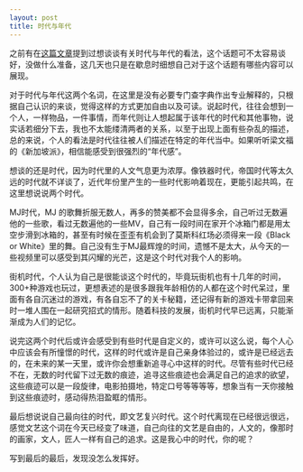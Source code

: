 ```yaml
---
layout: post
title: 时代与年代
---
```

之前有在<a href="http://www.lattespirit.com/2014ndzj/" target="_blank">这篇文章</a>提到过想谈谈有关时代与年代的看法，这个话题可不太容易谈好，没做什么准备，这几天也只是在歇息时细想自己对于这个话题有哪些内容可以展现。

对于时代与年代这两个名词，在这里是没有必要专门查字典作出专业解释的，只根据自己认识的来谈，觉得这样的方式更加自由以及可读。说起时代，往往会想到一个人，一样物品，一件事情，而年代则让人想起属于该年代的时代和其他事物，说实话若细分下去，我也不太能缕清两者的关系，以至于出现上面有些杂乱的描述，总的来说，个人的看法是时代往往被人们描述在特定的年代当中。如果听听梁文福的《新加坡派》，相信能感受到很强烈的“年代感”。

想谈的还是时代，因为时代里的人文气息更为浓厚。像铁器时代，帝国时代等太久远的时代就不详谈了，近代年份里产生的一些时代影响着现在，更能引起共鸣，在这里想说说两个时代。

MJ时代，MJ 的歌舞折服无数人，再多的赞美都不会显得多余，自己听过无数遍他的一些歌，看过无数遍他的一些MV，自己有一段时间在家开个冰箱门都是用太空步滑到冰箱的，甚至有时候在歪歪有机会到了莫斯科红场必须得来一段《Black or White》里的舞。自己没有生于MJ最辉煌的时间，遗憾不是太大，从今天的一些视频里可以感受到其闪耀的光芒，这是这个时代对我个人的影响。

街机时代，个人认为自己是很能谈这个时代的，毕竟玩街机也有十几年的时间，300+种游戏也玩过，更想表述的是很多跟我年龄相仿的人都在这个时代呆过，里面有各自沉迷过的游戏，有各自忘不了的关卡秘籍，还记得有新的游戏卡带拿回来时一堆人围在一起研究招式的情形。随着科技的发展，街机时代早已远离，只能渐渐成为人们的记忆。

说完这两个时代后或许会感受到有些时代是自定义的，或许可以这么说，每个人心中应该会有所憧憬的时代，这样的时代或许是自己亲身体验过的，或许是已经远去的，在未来的某一天里，或许你会想重新追寻心中这样的时代。尽管有些时代已经不在，无数的时代留下过无数的痕迹，追寻这些痕迹也会满足自己的追求的欲望，这些痕迹可以是一段旋律，电影拍摄地，特定口号等等等等，想象当有一天你接触到这些痕迹时，感动得热泪盈眶的情形。

最后想说说自己最向往的时代，即文艺复兴时代。这个时代离现在已经很远很远，感觉文艺这个词在今天已经变了味道，自己向往的文艺是自由的，人文的，像那时的画家，文人，匠人一样有自己的追求。这是我心中的时代，你的呢？

写到最后的最后，发现没怎么发挥好。
